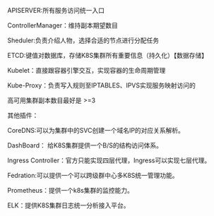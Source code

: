 APISERVER:所有服务访问统一入口

ControllerManager：维持副本期望数目

Sheduler:负责介绍人物，选择合适的节点进行分配任务

ETCD:键值对数据库，存储K8S集群所有重要信息（持久化）【数据存储】

Kubelet：直接跟容器引擎交互，实现容器的生命周期管理

Kube-Proxy：负责写入规则至IPTABLES、IPVS实现服务映射访问的



高可用集群副本数目最好是 >=3



其他插件：

CoreDNS:可以为集群中的SVC创建一个域名IP的对应关系解析。

DashBoard： 给K8S集群提供一个B/S的结构访问体系。

Ingress Controller：官方只能实现四层代理，Ingress可以实现七层代理。

Fedration:可以提供一个可以跨级群中心多K8S统一管理功能。

Prometheus：提供一个k8s集群的监控能力。

ELK：提供K8S集群日志统一分析接入平台。

